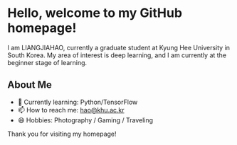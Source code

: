 # Hello, welcome to my GitHub homepage!

I am LIANGJIAHAO, currently a graduate student at Kyung Hee University in South Korea. My area of interest is deep learning, and I am currently at the beginner stage of learning.

## About Me
- 🌱 Currently learning: Python/TensorFlow
- 📫 How to reach me: hao@khu.ac.kr
- 😄 Hobbies: Photography / Gaming / Traveling


Thank you for visiting my homepage!
